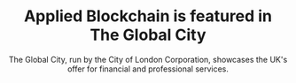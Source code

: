---
layout: "post"
title: "Applied Blockchain is featured in The Global City"
subtitle: "The Global City, run by the City of London Corporation, showcases the UK's offer for financial and professional services."
image: "the-global-city.jpg"
category: "News"
link:
  type: "external"
  url: "https://www.theglobalcity.uk/resources/applied-blockchain"
---